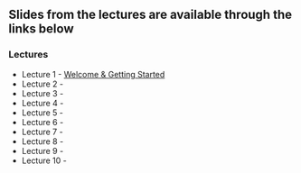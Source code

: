 ## Slides from the lectures are available through the links below

### Lectures
- Lecture 1 - [Welcome & Getting Started](lecture_slides/pbi_lecture1_2024.pdf)
- Lecture 2 - 
- Lecture 3 - 
- Lecture 4 - 
- Lecture 5 - 
- Lecture 6 - 
- Lecture 7 - 
- Lecture 8 - 
- Lecture 9 - 
- Lecture 10 - 

